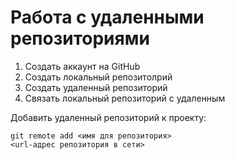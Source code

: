 # Работа с удаленными репозиториями

1. Создать аккаунт на GitHub
2. Создать локальный репозитолрий
3. Создать удаленный репозиторий
4. Связать локальный репозиторий с удаленным 

Добавить удаленный репозиторий к проекту:
```
git remote add <имя для репозитория>
<url-адрес репозитория в сети>
```
